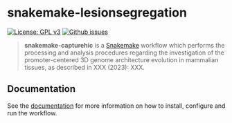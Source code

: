# **snakemake-lesionsegregation**

[![License: GPL v3](https://img.shields.io/badge/License-GPLv3-blue.svg)](https://www.gnu.org/licenses/gpl-3.0) [![Github issues](https://img.shields.io/github/issues/odomlab2/snakemake-capturehic)](https://img.shields.io/github/issues/odomlab2/snakemake-capturehic)

> **snakemake-capturehic** is a [Snakemake](https://snakemake.readthedocs.io/en/stable/) workflow which performs the processing and analysis procedures regarding the investigation of the promoter-centered 3D genome architecture evolution in mammalian tissues, as described in XXX (2023): XXX.

## Documentation

See the [documentation](https://odomlab2.github.io/snakemake-capturehic/) for more information on how to install, configure and run the workflow.
